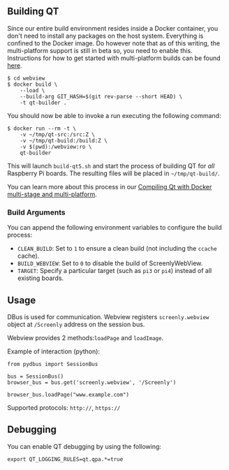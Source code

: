 ## Building QT

Since our entire build environment resides inside a Docker container, you don't need to install any packages on the host system. Everything is confined to the Docker image. Do however note that as of this writing, the multi-platform support is still in beta so, you need to enable this. Instructions for how to get started with multi-platform builds can be found [here](https://medium.com/@artur.klauser/building-multi-architecture-docker-images-with-buildx-27d80f7e2408).

```
$ cd webview
$ docker build \
    --load \
    --build-arg GIT_HASH=$(git rev-parse --short HEAD) \
    -t qt-builder .
```

You should now be able to invoke a run executing the following command:

```
$ docker run --rm -t \
    -v ~/tmp/qt-src:/src:Z \
    -v ~/tmp/qt-build:/build:Z \
    -v $(pwd):/webview:ro \
    qt-builder
```

This will launch `build-qt5.sh` and start the process of building QT for *all* Raspberry Pi boards. The resulting files will be placed in `~/tmp/qt-build/`.

You can learn more about this process in our [Compiling Qt with Docker multi-stage and multi-platform](https://www.docker.com/blog/compiling-qt-with-docker-multi-stage-and-multi-platform/).

### Build Arguments

You can append the following environment variables to configure the build process:

* `CLEAN_BUILD`: Set to `1` to ensure a clean build (not including the `ccache` cache).
* `BUILD_WEBVIEW`:  Set to `0` to disable the build of ScreenlyWebView.
* `TARGET`: Specify a particular target (such as `pi3` or `pi4`) instead of all existing boards.

## Usage

DBus is used for communication.
Webview registers `screenly.webview` object at `/Screenly` address on the session bus.

Webview provides 2 methods:`loadPage` and `loadImage`.

Example of interaction (python):

```
from pydbus import SessionBus

bus = SessionBus()
browser_bus = bus.get('screenly.webview', '/Screenly')

browser_bus.loadPage("www.example.com")
```

Supported protocols: `http://`, `https://`

## Debugging

You can enable QT debugging by using the following:
```
export QT_LOGGING_RULES=qt.qpa.*=true
```
